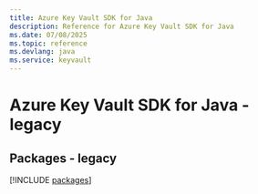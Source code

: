 ```yaml
---
title: Azure Key Vault SDK for Java
description: Reference for Azure Key Vault SDK for Java
ms.date: 07/08/2025
ms.topic: reference
ms.devlang: java
ms.service: keyvault
---
```

# Azure Key Vault SDK for Java - legacy
## Packages - legacy
[!INCLUDE [packages](key-vault-index.md)]